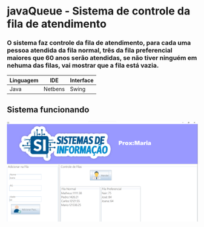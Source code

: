 # javaQueue - Sistema de controle da fila de atendimento
### O sistema faz controle da fila de atendimento,  para cada uma pessoa atendida da fila normal, três da fila preferencial maiores que  60 anos serão atendidas, se não tiver ninguém em nehuma das filas, vai mostrar que a fila está vazia.
Linguagem|IDE|Interface
---|---|---
Java|Netbens|Swing
## Sistema funcionando
![captura do sistema](./img/capturaJavaQueue.png)
